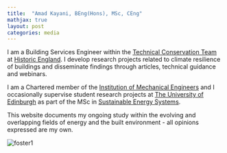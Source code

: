 ```yaml
---
title:  "Amad Kayani, BEng(Hons), MSc, CEng"
mathjax: true
layout: post
categories: media
---
```


I am a Building Services Engineer within the [Technical Conservation Team](https://historicengland.org.uk/services-skills/our-planning-services/charter/our-technical-conservation-expertise/) at [Historic England](https://historicengland.org.uk). I develop research projects related to climate resilience of buildings and disseminate findings through articles, technical guidance and webinars.

I am a Chartered member of the [Institution of Mechanical Engineers](https://www.imeche.org) and I occasionally supervise student research projects at [The University of Edinburgh](https://www.eng.ed.ac.uk) as part of the MSc in [Sustainable Energy Systems](https://www.eng.ed.ac.uk/studying/postgraduate/msc-taught/msc-sustainable-energy-systems).


This website documents my ongoing study within the evolving and overlapping fields of energy and the built environment - all opinions expressed are my own. 


![foster1](https://amadkayani.github.io/foster1.jpg)
